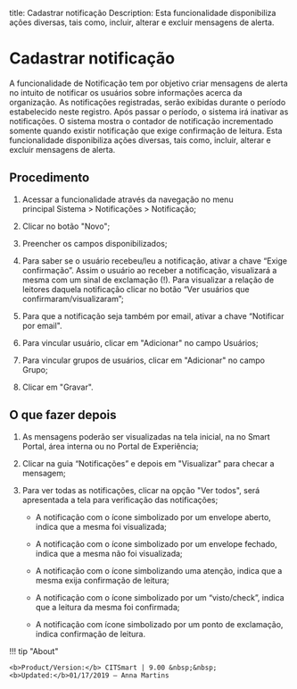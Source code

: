title: Cadastrar notificação 
Description: Esta funcionalidade disponibiliza ações diversas, tais como, incluir, alterar e excluir mensagens de alerta.
# Cadastrar notificação

A funcionalidade de Notificação tem por objetivo criar mensagens de alerta no intuito de notificar os usuários sobre informações acerca da organização.
As notificações registradas, serão exibidas durante o período estabelecido neste registro. Após passar o período, o sistema irá inativar as notificações.
O sistema mostra o contador de notificação incrementado somente quando existir notificação que exige confirmação de leitura.
Esta funcionalidade disponibiliza ações diversas, tais como, incluir, alterar e excluir mensagens de alerta.

Procedimento
------------

1.  Acessar a funcionalidade através da navegação no menu principal Sistema \>
    Notificações \> Notificação;

2.  Clicar no botão "Novo";

3.  Preencher os campos disponibilizados;

4.  Para saber se o usuário recebeu/leu a notificação,
    ativar a chave “Exige confirmação”. Assim o usuário ao receber a
    notificação, visualizará a mesma com um sinal de exclamação (!). Para visualizar a relação de leitores daquela notificação clicar no     botão “Ver usuários que confirmaram/visualizaram”;

5.  Para que a notificação seja também por email, ativar a chave “Notificar por
    email".

6.  Para vincular usuário, clicar em "Adicionar" no campo Usuários;

7.  Para vincular grupos de usuários, clicar em "Adicionar" no campo Grupo;

8.  Clicar em "Gravar".


O que fazer depois
------------------

1.  As mensagens poderão ser visualizadas na tela inicial, na no Smart Portal,
    área interna ou no Portal de Experiência;

2.  Clicar na guia “Notificações” e depois em "Visualizar" para checar a
    mensagem;

3.  Para ver todas as notificações, clicar na opção "Ver todos", será
    apresentada a tela para verificação das notificações;

    -   A notificação com o ícone simbolizado por um envelope aberto, indica que a
    mesma foi visualizada;

    -   A notificação com o ícone simbolizado por um envelope fechado, indica que a
    mesma não foi visualizada;

    -   A notificação com o ícone simbolizando uma atenção, indica que a mesma exija
    confirmação de leitura;

    -   A notificação com o ícone simbolizado por um “visto/check”, indica que a
    leitura da mesma foi confirmada;
    
    -  A notificação com ícone simbolizado por um ponto de exclamação, indica confirmação de leitura.

!!! tip "About"

    <b>Product/Version:</b> CITSmart | 9.00 &nbsp;&nbsp;
    <b>Updated:</b>01/17/2019 – Anna Martins
